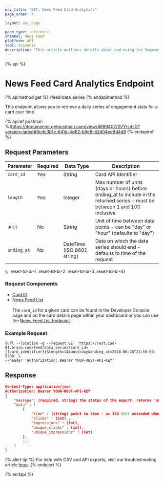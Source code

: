 ```yaml
---
nav_title: "GET: News Feed Card Analytics"
page_order: 4

layout: api_page

page_type: reference
channel: News Feed
platform: API
tool: Segments
description: "This article outlines details about and using the Segments List endpoint to export a list of available Segments."
---
```

{% api %}
# News Feed Card Analytics Endpoint
{% apimethod get %}
/feed/data_series
{% endapimethod %}

This endpoint allows you to retrieve a daily series of engagement stats for a card over time.

{% apiref postman %}https://documenter.getpostman.com/view/4689407/SVYrsdsG?version=latest#9cdc3b1e-641e-4d62-b9e8-42d04ee9d4d8 {% endapiref %}

## Request Parameters

| Parameter   | Required | Data Type | Description |
| ----------- | -------- | --------- | ----------- |
| `card_id`   | Yes      | String    | Card API Identifier |
| `length`    | Yes      | Integer   | Max number of units (days or hours) before ending_at to include in the returned series - must be between 1 and 100 inclusive |
| `unit`      | No       | String   | Unit of time between data points - can be "day" or "hour" (defaults to "day")  |
| `ending_at` | No       | DateTime (ISO 8601 string) | Date on which the data series should end - defaults to time of the request |
{: .reset-td-br-1 .reset-td-br-2 .reset-td-br-3  .reset-td-br-4}

### Request Components
- [Card ID]({{site.baseurl}}/api/identifier_types/)
- [News Feed List]({{site.baseurl}}/api/endpoints/export/news_feed/get_news_feed_cards/)
<br><br>
The `card_id` for a given card can be found in the Developer Console page and on the card details page within your dashboard or you can use the [News Feed List Endpoint](#news-feed-list).

### Example Request
```
curl --location -g --request GET 'https://rest.iad-01.braze.com/feed/data_series?card_id={{card_identifier}}&length=14&unit=day&ending_at=2018-06-28T23:59:59-5:00' \
--header 'Authorization: Bearer YOUR-REST-API-KEY'
```

## Response

```json
Content-Type: application/json
Authorization: Bearer YOUR-REST-API-KEY
{
    "message": (required, string) the status of the export, returns 'success' when completed without errors,
    "data" : [
        {
            "time" : (string) point in time - as ISO 8601 extended when unit is "hour" and as ISO 8601 date when unit is "day",
            "clicks" : (int) ,
            "impressions" : (int),
            "unique_clicks" : (int),
            "unique_impressions" : (int)
        },
        ...
    ]
}
```
{% alert tip %}
For help with CSV and API exports, visit our troubleshooting article [here]({{site.baseurl}}/user_guide/data_and_analytics/export_braze_data/export_troubleshooting/).
{% endalert %}

{% endapi %}
